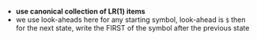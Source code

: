 - **use canonical collection of LR(1) items**
- we use look-aheads here
	  for any starting symbol, look-ahead is ```$```
	  then for the next state, write the FIRST of the symbol after the previous state
